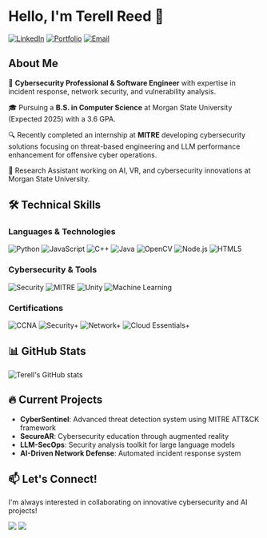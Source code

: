 # Hello, I'm Terell Reed 👋

[![LinkedIn](https://img.shields.io/badge/LinkedIn-Connect-blue)](https://www.linkedin.com/in/yourlinkedin)
[![Portfolio](https://img.shields.io/badge/Portfolio-Visit-brightgreen)](https://yourportfolio.com)
[![Email](https://img.shields.io/badge/Email-Contact-red)](mailto:terellebony@gmail.com)

## About Me

🔐 **Cybersecurity Professional & Software Engineer** with expertise in incident response, network security, and vulnerability analysis.

🎓 Pursuing a **B.S. in Computer Science** at Morgan State University (Expected 2025) with a 3.6 GPA.

🔍 Recently completed an internship at **MITRE** developing cybersecurity solutions focusing on threat-based engineering and LLM performance enhancement for offensive cyber operations.

🌟 Research Assistant working on AI, VR, and cybersecurity innovations at Morgan State University.

## 🛠️ Technical Skills

### Languages & Technologies
![Python](https://img.shields.io/badge/Python-3776AB?style=flat&logo=python&logoColor=white)
![JavaScript](https://img.shields.io/badge/JavaScript-F7DF1E?style=flat&logo=javascript&logoColor=black)
![C++](https://img.shields.io/badge/C++-00599C?style=flat&logo=cplusplus&logoColor=white)
![Java](https://img.shields.io/badge/Java-ED8B00?style=flat&logo=openjdk&logoColor=white)
![OpenCV](https://img.shields.io/badge/OpenCV-5C3EE8?style=flat&logo=opencv&logoColor=white)
![Node.js](https://img.shields.io/badge/Node.js-339933?style=flat&logo=nodedotjs&logoColor=white)
![HTML5](https://img.shields.io/badge/HTML5-E34F26?style=flat&logo=html5&logoColor=white)

### Cybersecurity & Tools
![Security](https://img.shields.io/badge/Security-4A154B?style=flat&logo=netlify&logoColor=white)
![MITRE](https://img.shields.io/badge/MITRE_ATT&CK-071D49?style=flat&logo=windows-terminal&logoColor=white)
![Unity](https://img.shields.io/badge/Unity-000000?style=flat&logo=unity&logoColor=white)
![Machine Learning](https://img.shields.io/badge/Machine_Learning-FF6F00?style=flat&logo=tensorflow&logoColor=white)

### Certifications
![CCNA](https://img.shields.io/badge/CCNA-1BA0D7?style=flat&logo=cisco&logoColor=white)
![Security+](https://img.shields.io/badge/Security+-FF0000?style=flat&logo=comptia&logoColor=white)
![Network+](https://img.shields.io/badge/Network+-007ACC?style=flat&logo=comptia&logoColor=white)
![Cloud Essentials+](https://img.shields.io/badge/Cloud_Essentials+-232F3E?style=flat&logo=comptia&logoColor=white)

## 📊 GitHub Stats

![Terell's GitHub stats](https://github-readme-stats.vercel.app/api?username=yourusername&show_icons=true&theme=radical)

## 🔥 Current Projects

- **CyberSentinel**: Advanced threat detection system using MITRE ATT&CK framework
- **SecureAR**: Cybersecurity education through augmented reality
- **LLM-SecOps**: Security analysis toolkit for large language models
- **AI-Driven Network Defense**: Automated incident response system

## 📫 Let's Connect!

I'm always interested in collaborating on innovative cybersecurity and AI projects!

[<img src="https://img.shields.io/badge/LinkedIn-0077B5?style=for-the-badge&logo=linkedin&logoColor=white" />](https://www.linkedin.com/in/yourlinkedin)
[<img src="https://img.shields.io/badge/Email-D14836?style=for-the-badge&logo=gmail&logoColor=white" />](mailto:terellebony@gmail.com)
